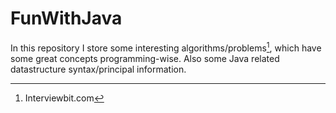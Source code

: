 # FunWithJava

In this repository I store some interesting algorithms/problems[^1], which have some great concepts programming-wise. Also some Java related datastructure syntax/principal information. 


[^1]: Interviewbit.com

